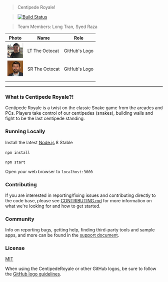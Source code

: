 
> Centipede Royale!

> [![Build Status](https://dev.azure.com/lontran/lontran/_apis/build/status/longttran.CentipedeRoyale?branchName=master)](https://dev.azure.com/lontran/lontran/_build/latest?definitionId=1&branchName=master)

> Team Members: Long Tran, Syed Raza 


| Photo              | Name             | Role          |
|--------------------|------------------|---------------|
| ![Long Tran](https://github.com/centipede-royale/CentipedeRoyale/blob/master/images/LongTran.png) | LT The Octocat | GitHub's Logo |
| ![Syed Raza](https://github.com/centipede-royale/CentipedeRoyale/blob/master/images/SyedRaza.jpg) | SR The Octocat | GitHub's Logo |
|                    |                  |               |
|                    |                  |               |

----

### What is Centipede Royale?!

Centipede Royale is a twist on the classic Snake game from the arcades and PCs.  Players take control of our centipedes (snakes), building walls and fight to be the last centipede standing.



### Running Locally

Install the latest [Node.js](http://nodejs.org) 8 Stable

`npm install`

`npm start`

Open your web browser to `localhost:3000`

### Contributing

If you are interested in reporting/fixing issues and contributing directly to the code base, please see [CONTRIBUTING.md](CONTRIBUTING.md) for more information on what we're looking for and how to get started.

### Community

Info on reporting bugs, getting help, finding third-party tools and sample apps,
and more can be found in the [support document](https://github.com/centipede-royale/CentipedeRoyale/edit/master/README.md).

### License

[MIT](https://github.com/centipede-royale/CentipedeRoyale/blob/master/LICENSE)

When using the CentipedeRoyale or other GitHub logos, be sure to follow the [GitHub logo guidelines](https://github.com/logos).
